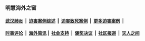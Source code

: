 
### 明慧海外之窗

####  [武汉肺炎](indexes/365.md?t=02051100) &nbsp;|&nbsp;  [迫害案例综述](indexes/328.md?t=02051100) &nbsp;|&nbsp; [迫害致死案例](indexes/277.md?t=02051100)  &nbsp;|&nbsp; [更多迫害案例](indexes/81.md?t=02051100)  &nbsp;|&nbsp; 
####  [时事评论](indexes/251.md?t=02051100) &nbsp;|&nbsp; [海外简讯](indexes/245.md?t=02051100)&nbsp;|&nbsp;  [社会支持](indexes/140.md?t=02051100) &nbsp;|&nbsp; [褒奖决议](indexes/282.md?t=02051100) &nbsp;|&nbsp; [社区报道](indexes/91.md?t=02051100)  &nbsp;|&nbsp; [天人之间](indexes/78.md?t=02051100) 


